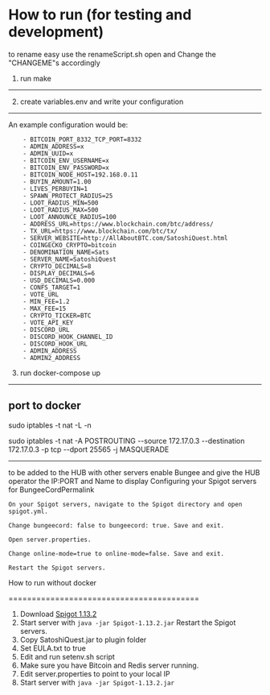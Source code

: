 How to run (for testing and development)
=========================================

to rename easy use the renameScript.sh
open and Change the "CHANGEME"s accordingly

1. run make
--------------

2. create variables.env and write your configuration
-----------------------------------------------------
An example configuration would be:

```
    - BITCOIN_PORT_8332_TCP_PORT=8332
    - ADMIN_ADDRESS=x
    - ADMIN_UUID=x
    - BITCOIN_ENV_USERNAME=x
    - BITCOIN_ENV_PASSWORD=x
    - BITCOIN_NODE_HOST=192.168.0.11
    - BUYIN_AMOUNT=1.00
    - LIVES_PERBUYIN=1
    - SPAWN_PROTECT_RADIUS=25
    - LOOT_RADIUS_MIN=500
    - LOOT_RADIUS_MAX=500
    - LOOT_ANNOUNCE_RADIUS=100
    - ADDRESS_URL=https://www.blockchain.com/btc/address/
    - TX_URL=https://www.blockchain.com/btc/tx/
    - SERVER_WEBSITE=http://AllAboutBTC.com/SatoshiQuest.html
    - COINGECKO_CRYPTO=bitcoin
    - DENOMINATION_NAME=Sats
    - SERVER_NAME=SatoshiQuest
    - CRYPTO_DECIMALS=8
    - DISPLAY_DECIMALS=6
    - USD_DECIMALS=0.000
    - CONFS_TARGET=1
    - VOTE_URL
    - MIN_FEE=1.2
    - MAX_FEE=15
    - CRYPTO_TICKER=BTC
    - VOTE_API_KEY
    - DISCORD_URL
    - DISCORD_HOOK_CHANNEL_ID
    - DISCORD_HOOK_URL
    - ADMIN_ADDRESS
    - ADMIN2_ADDRESS
```

3. run docker-compose up
--------------------------

port to docker
----------------------
sudo iptables -t nat -L -n

sudo iptables -t nat -A POSTROUTING --source 172.17.0.3 --destination 172.17.0.3 -p tcp --dport 25565 -j MASQUERADE

----------------------
to be added to the HUB with other servers enable Bungee and give the HUB operator the IP:PORT and Name to display
Configuring your Spigot servers for BungeeCordPermalink

    On your Spigot servers, navigate to the Spigot directory and open spigot.yml.

    Change bungeecord: false to bungeecord: true. Save and exit.

    Open server.properties.

    Change online-mode=true to online-mode=false. Save and exit.

    Restart the Spigot servers.

How to run without docker

=========================================
1. Download [Spigot 1.13.2](https://getbukkit.org/get/QMerkBxNGNl3EnQl8gACGfWuJnJtJuWB)
2. Start server with ```java -jar Spigot-1.13.2.jar```
    Restart the Spigot servers.
3. Copy SatoshiQuest.jar to plugin folder
4. Set EULA.txt to true
5. Edit and run setenv.sh script
6. Make sure you have Bitcoin and Redis server running.
7. Edit server.properties to point to your local IP
8. Start server with ```java -jar Spigot-1.13.2.jar```
